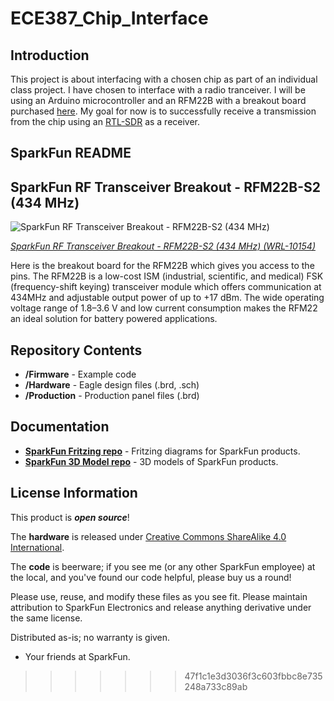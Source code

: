 # ECE387_Chip_Interface

## Introduction
  This project is about interfacing with a chosen chip as part of an individual class project. I have chosen to interface with a radio tranceiver. I will be using an Arduino microcontroller and an RFM22B with a breakout board purchased [here](https://www.sparkfun.com/products/10154). My goal for now is to successfully receive a transmission from the chip using an [RTL-SDR](http://www.rtl-sdr.com/) as a receiver.



## SparkFun README
SparkFun RF Transceiver Breakout - RFM22B-S2 (434 MHz)
------------------------------------------------------
![SparkFun RF Transceiver Breakout - RFM22B-S2 (434 MHz)](https://cdn.sparkfun.com//assets/parts/4/4/4/0/10154-01b.jpg)

[*SparkFun RF Transceiver Breakout - RFM22B-S2 (434 MHz) (WRL-10154)*](https://www.sparkfun.com/products/10154)

Here is the breakout board for the RFM22B which gives you access to the pins. 
The RFM22B is a low-cost ISM (industrial, scientific, and medical) FSK (frequency-shift keying) transceiver module which offers communication at 434MHz and adjustable output power of up to +17 dBm. 
The wide operating voltage range of 1.8–3.6 V and low current consumption makes the RFM22 an ideal solution for battery powered applications.

Repository Contents
-------------------

* **/Firmware** - Example code 
* **/Hardware** - Eagle design files (.brd, .sch)
* **/Production** - Production panel files (.brd)

Documentation
--------------
* **[SparkFun Fritzing repo](https://github.com/sparkfun/Fritzing_Parts)** - Fritzing diagrams for SparkFun products.
* **[SparkFun 3D Model repo](https://github.com/sparkfun/3D_Models)** - 3D models of SparkFun products. 


License Information
-------------------
This product is _**open source**_! 

The **hardware** is released under [Creative Commons ShareAlike 4.0 International](https://creativecommons.org/licenses/by-sa/4.0/).

The **code** is beerware; if you see me (or any other SparkFun employee) at the local, and you've found our code helpful, please buy us a round!

Please use, reuse, and modify these files as you see fit. Please maintain attribution to SparkFun Electronics and release anything derivative under the same license.

Distributed as-is; no warranty is given.

- Your friends at SparkFun.


>>>>>>> 47f1c1e3d3036f3c603fbbc8e735248a733c89ab
